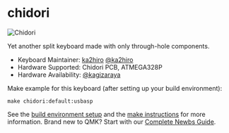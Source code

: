 # chidori

![Chidori](https://i.imgur.com/QvpLiOvl.jpg)

Yet another split keyboard made with only through-hole components.

* Keyboard Maintainer: [ka2hiro](https://github.com/ka2hiro) [@ka2hiro](https://twitter.com/ka2hiro)
* Hardware Supported: Chidori PCB, ATMEGA328P
* Hardware Availability: [@kagizaraya](https://twitter.com/kagizaraya)

Make example for this keyboard (after setting up your build environment):

    make chidori:default:usbasp

See the [build environment setup](https://docs.qmk.fm/#/getting_started_build_tools) and the [make instructions](https://docs.qmk.fm/#/getting_started_make_guide) for more information. Brand new to QMK? Start with our [Complete Newbs Guide](https://docs.qmk.fm/#/newbs).
